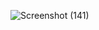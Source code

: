 
![Screenshot (141)](https://github.com/suresravinath/Automatic-Fan-Control-System-Development/assets/118838341/df8dbc6e-1505-45fb-a745-3588ca1df07e)
